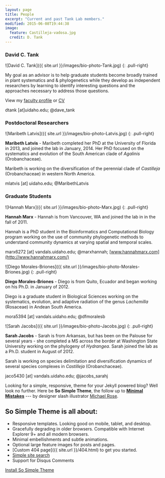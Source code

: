 ```yaml
---
layout: page
title: People
excerpt: "Current and past Tank Lab members."
modified: 2015-06-08T19:44:38
image:
  feature: Castilleja-vadosa.jpg
  credit: D. Tank
---
```

### David C. Tank
![David C. Tank]({{ site.url }}/images/bio-photo-Tank.jpg)
{: .pull-right}

My goal as an advisor is to help graduate students become broadly trained in plant systematics and & phylogenetics while they develop as independent researchers by learning to identify interesting questions and the approaches necessary to address those questions.

View my [faculty profile](http://www.uidaho.edu/sci/biology/faculty/davidtank) or [CV](link-to-pdf.pdf)

dtank [at]uidaho.edu; @dave_tank

### Postdoctoral Researchers
![Maribeth Latvis]({{ site.url }}/images/bio-photo-Latvis.jpg)
{: .pull-right}

**Maribeth Latvis** - Maribeth completed her PhD at the University of Florida in 2013, and joined the lab in January, 2014. Her PhD focused on the systematics and evolution of the South American clade of <i>Agalinis</i> (Orobanchaceae).

Maribeth is working on the diversification of the perennial clade of <i>Castilleja</i> (Orobanchaceae) in western North America.

mlatvis [at] uidaho.edu; @MaribethLatvis

### Graduate Students
![Hannah Marx]({{ site.url }}/images/bio-photo-Marx.jpg)
{: .pull-right}

**Hannah Marx** - Hannah is from Vancouver, WA and joined the lab in in the fall of 2011.

Hannah is a PhD student in the Bioinformatics and Computational Biology program working on the use of community phylogenetic methods to understand community dynamics at varying spatial and temporal scales.

marx6272 [at] vandals.uidaho.edu; @marxhannah; [www.hannahmarx.com](http://www.hannahmarx.com/)

![Diego Morales-Briones]({{ site.url }}/images/bio-photo-Morales-Briones.jpg)
{: .pull-right}

**Diego Morales-Briones** - Diego is from Quito, Ecuador and began working on his Ph.D. in January of 2012.

Diego is a graduate student in Biological Sciences working on the systematics, evolution, and adaptive radiation of the genus <i>Lachemilla</i> (Rosaceae) in Andean South America.

mora5394 [at] vandals.uidaho.edu; @dfmoralesb

![Sarah Jacobs]({{ site.url }}/images/bio-photo-Jacobs.jpg)
{: .pull-right}

**Sarah Jacobs** - Sarah is from Arkansas, but has been on the Palouse for several years - she completed a MS across the border at Washington State University working on the phylogeny of <i>Hydrangea</i>. Sarah joined the lab as a Ph.D. student in August of 2012.
 
Sarah is working on species delimitation and diversification dynamics of several species complexes in <i>Castilleja</i> (Orobanchaceae).

jaco5430 [at] vandals.uidaho.edu; @jacobs_sarahj





Looking for a simple, responsive, theme for your Jekyll powered blog? Well look no further. Here be **So Simple Theme**, the follow up to [**Minimal Mistakes**](http://mmistakes.github.io/minimal-mistakes) --- by designer slash illustrator [Michael Rose](http://mademistakes.com).

## So Simple Theme is all about:

* Responsive templates. Looking good on mobile, tablet, and desktop.
* Gracefully degrading in older browsers. Compatible with Internet Explorer 9+ and all modern browsers.
* Minimal embellishments and subtle animations.
* Optional large feature images for posts and pages.
* [Custom 404 page]({{ site.url }}/404.html) to get you started.
* [Simple site search](https://github.com/christian-fei/Simple-Jekyll-Search)
* Support for Disqus Comments

<a markdown="0" href="{{ site.url }}/theme-setup" class="btn">Install So Simple Theme</a>

[^1]: Example: *domain.com/category-name/post-title*